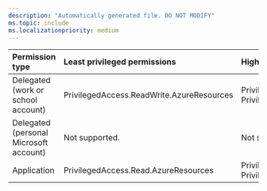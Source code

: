 ```yaml
---
description: "Automatically generated file. DO NOT MODIFY"
ms.topic: include
ms.localizationpriority: medium
---
```


|Permission type|Least privileged permissions|Higher privileged permissions|
|:---|:---|:---|
|Delegated (work or school account)|PrivilegedAccess.ReadWrite.AzureResources|PrivilegedAccess.ReadWrite.AzureAD, PrivilegedAccess.ReadWrite.AzureADGroup|
|Delegated (personal Microsoft account)|Not supported.|Not supported.|
|Application|PrivilegedAccess.Read.AzureResources|PrivilegedAccess.Read.AzureAD, PrivilegedAccess.Read.AzureADGroup|

